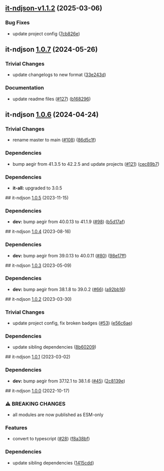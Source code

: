 ## [it-ndjson-v1.1.2](https://github.com/achingbrain/it/compare/it-ndjson-1.1.1...it-ndjson-1.1.2) (2025-03-06)

### Bug Fixes

* update project config ([7cb826e](https://github.com/achingbrain/it/commit/7cb826ed356e8e43b7ffea51727096c2ce87fe21))

## it-ndjson [1.0.7](https://github.com/achingbrain/it/compare/it-ndjson-1.0.6...it-ndjson-1.0.7) (2024-05-26)


### Trivial Changes

* update changelogs to new format ([33e243d](https://github.com/achingbrain/it/commit/33e243d6ce096de7fea1d9caf137175d2043ff31))


### Documentation

* update readme files ([#127](https://github.com/achingbrain/it/issues/127)) ([b168296](https://github.com/achingbrain/it/commit/b168296357504d70ec4ec0486d6de166f8ee5446))

## it-ndjson [1.0.6](https://github.com/achingbrain/it/compare/it-ndjson-v1.0.5...it-ndjson-1.0.6) (2024-04-24)


### Trivial Changes

* rename master to main ([#108](https://github.com/achingbrain/it/issues/108)) ([86d5c1f](https://github.com/achingbrain/it/commit/86d5c1f2082c79a49ef1e75511abfa7e647fd7b9))


### Dependencies

* bump aegir from 41.3.5 to 42.2.5 and update projects ([#121](https://github.com/achingbrain/it/issues/121)) ([cec89b7](https://github.com/achingbrain/it/commit/cec89b7c790bea695b053e3b6b3c255655def1cd))



### Dependencies

* **it-all:** upgraded to 3.0.5

## it-ndjson [1.0.5](https://github.com/achingbrain/it/compare/it-ndjson-v1.0.4...it-ndjson-v1.0.5) (2023-11-15)


### Dependencies

* **dev:** bump aegir from 40.0.13 to 41.1.9 ([#98](https://github.com/achingbrain/it/issues/98)) ([b5d17af](https://github.com/achingbrain/it/commit/b5d17af750dfa2191423dcf06f37b06e5a866ec8))

## it-ndjson [1.0.4](https://github.com/achingbrain/it/compare/it-ndjson-v1.0.3...it-ndjson-v1.0.4) (2023-08-16)


### Dependencies

* **dev:** bump aegir from 39.0.13 to 40.0.11 ([#80](https://github.com/achingbrain/it/issues/80)) ([98e17ff](https://github.com/achingbrain/it/commit/98e17ff5f108fce177d98a56c201533a415623e4))

## it-ndjson [1.0.3](https://github.com/achingbrain/it/compare/it-ndjson-v1.0.2...it-ndjson-v1.0.3) (2023-05-09)


### Dependencies

* **dev:** bump aegir from 38.1.8 to 39.0.2 ([#66](https://github.com/achingbrain/it/issues/66)) ([a92bb16](https://github.com/achingbrain/it/commit/a92bb1690e8d584292e37c878d40f437036721a7))

## it-ndjson [1.0.2](https://github.com/achingbrain/it/compare/it-ndjson-v1.0.1...it-ndjson-v1.0.2) (2023-03-30)


### Trivial Changes

* update project config, fix broken badges ([#53](https://github.com/achingbrain/it/issues/53)) ([e56c6ae](https://github.com/achingbrain/it/commit/e56c6ae9a0a766b5eab77040e92b2e034ce52d2e))


### Dependencies

* update sibling dependencies ([8b60209](https://github.com/achingbrain/it/commit/8b60209d429e282f8d5e5218ee2019ae7153585b))

## it-ndjson [1.0.1](https://github.com/achingbrain/it/compare/it-ndjson-v1.0.0...it-ndjson-v1.0.1) (2023-03-02)


### Dependencies

* **dev:** bump aegir from 37.12.1 to 38.1.6 ([#45](https://github.com/achingbrain/it/issues/45)) ([2c8139e](https://github.com/achingbrain/it/commit/2c8139ef060efa72c386aa3863e6c575f6f199e5))

## it-ndjson [1.0.0](https://github.com/achingbrain/it/compare/it-ndjson-v0.1.1...it-ndjson-v1.0.0) (2022-10-17)


### ⚠ BREAKING CHANGES

* all modules are now published as ESM-only

### Features

* convert to typescript ([#28](https://github.com/achingbrain/it/issues/28)) ([f8a38bf](https://github.com/achingbrain/it/commit/f8a38bfb1b902e8101f1077eb33c3cea49819464))


### Dependencies

* update sibling dependencies ([1415cdd](https://github.com/achingbrain/it/commit/1415cdd019f32c08b1024e60bf3816619e361938))
